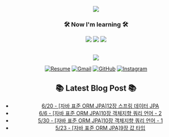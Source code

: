 
<div align=center>
	<img src="https://capsule-render.vercel.app/api?type=waving&color=auto&height=200&section=header&text=Jung,%20%Yunho&fontSize=90" />	
</div>

<h3 align="center">🛠️ Now I'm learning 🛠️ </h3>

<p align="center">
    <img src="https://img.shields.io/badge/Java-ED8B00?style=for-the-badge&logo=OpenJDK&logoColor=white"/>
    <img src="https://img.shields.io/badge/Spring-6DB33F?style=for-the-badge&logo=Spring&logoColor=white"/>
    <img src="https://img.shields.io/badge/postgres-%23316192.svg?style=for-the-badge&logo=postgresql&logoColor=white"/> 

<br>
<br>
</p>

<div align=center>
<img src="https://github-readme-stats.vercel.app/api?username=yunhobb&show_icons=true">

<div>




[![Resume](https://img.shields.io/badge/Resume-%23000000.svg?style=flat-square&logo=notion&logoColor=white)](https://pouncing-beluga-df8.notion.site/Jung-Yunho-a3c5c3554522401ea8f4c5ce1251d58b)
[![Gmail](https://img.shields.io/badge/Gmail-D14836?style=flat-square&logo=gmail&logoColor=white)](mailto:a01049048063@gmail.com)
[![GitHub](https://img.shields.io/badge/Tech--blog-%23121011.svg?style=flat-square&logo=github&logoColor=white)](https://yunhobb.github.io)
[![Instagram](https://img.shields.io/badge/Instagram-%23E4405F.svg?style=flat-square&logo=Instagram&logoColor=white)](https://www.instagram.com/nuyho_/)
<br>


## :books: Latest Blog Post :books:
 - [6/20 - [자바 표준 ORM JPA]12장 스프링 데이터 JPA](https://yunhobb.github.io/spring/jpa12)
 - [6/6 - [자바 표준 ORM JPA]10장 객체지향 쿼리 언어 - 2](https://yunhobb.github.io/spring/jpa10-1)
 - [5/30 - [자바 표준 ORM JPA]10장 객체지향 쿼리 언어 - 1](https://yunhobb.github.io/spring/jpa9)
 - [5/23 - [자바 표준 ORM JPA]9장 값 타입](https://yunhobb.github.io/spring/jpa9)
